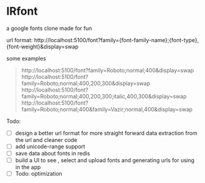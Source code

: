 # IRfont

a google fonts clone made for fun

url format: http://localhost:5100/font?family={font-family-name};{font-type},{font-weight}&display=swap

 some examples

> http://localhost:5100/font?family=Roboto;normal;400&display=swap
> http://localhost:5100/font?family=Roboto;normal;400,200,300&display=swap
> http://localhost:5100/font?family=Roboto;normal;400,200,300;italic,400,300&display=swap
> http://localhost:5100/font?family=Roboto;normal;400&family=Vazir;normal,400&display=swap

Todo:

- [ ] design a better url format for more straight forward data extraction from the url and cleaner code
- [ ] add unicode-range support
- [ ] save data about fonts in redis
- [ ] build a UI to see , select and upload fonts and generating urls for using in the app
- [ ] Todo: optimization